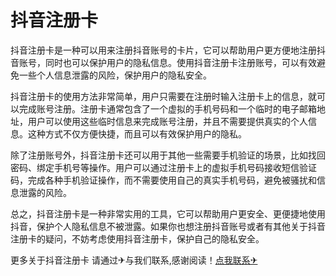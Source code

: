 # 抖音注册卡

抖音注册卡是一种可以用来注册抖音账号的卡片，它可以帮助用户更方便地注册抖音账号，同时也可以保护用户的隐私信息。使用抖音注册卡注册账号，可以有效避免一些个人信息泄露的风险，保护用户的隐私安全。

抖音注册卡的使用方法非常简单，用户只需要在注册时输入注册卡上的信息，就可以完成账号注册。注册卡通常包含了一个虚拟的手机号码和一个临时的电子邮箱地址，用户可以使用这些临时信息来完成账号注册，并且不需要提供真实的个人信息。这种方式不仅方便快捷，而且可以有效保护用户的隐私。

除了注册账号外，抖音注册卡还可以用于其他一些需要手机验证的场景，比如找回密码、绑定手机号等操作。用户可以通过注册卡上的虚拟手机号码接收短信验证码，完成各种手机验证操作，而不需要使用自己的真实手机号码，避免被骚扰和信息泄露的风险。

总之，抖音注册卡是一种非常实用的工具，它可以帮助用户更安全、更便捷地使用抖音，保护个人隐私信息不被泄露。如果你也想注册抖音账号或者有其他关于抖音注册卡的疑问，不妨考虑使用抖音注册卡，保护自己的隐私安全。

更多关于抖音注册卡 请通过✈与我们联系,感谢阅读！[点我联系✈](https://bbs.G208.com)